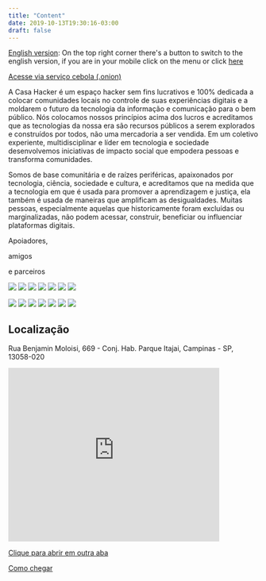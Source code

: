 ```yaml
---
title: "Content"
date: 2019-10-13T19:30:16-03:00
draft: false
---
```


<div class="layout_description">

[English version](en/): On the top right corner there's a button to switch to the english version, if you are in your mobile click on the menu or click [here](en/)

[Acesse via serviço cebola (.onion)](about/#acesse-via-serviço-cebola-onion)

A Casa Hacker é um espaço hacker sem fins lucrativos e 100% dedicada a colocar comunidades locais no controle de suas experiências digitais e a moldarem o futuro da tecnologia da informação e comunicação para o bem público. Nós colocamos nossos princípios acima dos lucros e acreditamos que as tecnologias da nossa era são recursos públicos a serem explorados e construídos por todos, não uma mercadoria a ser vendida. Em um coletivo experiente, multidisciplinar e líder em tecnologia e sociedade desenvolvemos iniciativas de impacto social que empodera pessoas e transforma comunidades.

Somos de base comunitária e de raízes periféricas, apaixonados por tecnologia, ciência, sociedade e cultura, e acreditamos que na medida que a tecnologia em que é usada para promover a aprendizagem e justiça, ela também é usada de maneiras que amplificam as desigualdades. Muitas pessoas, especialmente aquelas que historicamente foram excluídas ou marginalizadas, não podem acessar, construir, beneficiar ou influenciar plataformas digitais.

</div>

<!-- Parceiros -->
<div class="layout_partners">

<div class="title">
<p>Apoiadores,</p>
<p>amigos</p>
<p>e parceiros</p>
</div>

<div class="partners-images">
<div class="item">

[<img src="images/prefeituraCPS.png"/>](http://www.campinas.sp.gov.br/governo/cultura/)
[<img src="images/institutoVozAtiva.png"/>](https://www.facebook.com/institutovozativa/)
[<img src="images/fundacaoFEAC.png"/>](https://www.feac.org.br/)
[<img src="images/99Designs.png"/>](https://en.99designs.com.br/)
[<img src="images/Stickermule.png"/>](https://www.stickermule.com/)
[<img src="images/Stickermule.png"/>](https://probono.org.br/)
[<img src="images/Stickermule.png"/>](http://www.klalaw.com.br/)

</div>

<div class="item">

[<img src="images/TacticalTech.png"/>](https://tacticaltech.org/)
[<img src="images/BigFieldCompany.png"/>](https://www.youtube.com/channel/UCtaHspH0UhD-0Ro3egFyhbQ)
[<img src="images/fundacaoTelefonica.png"/>](http://fundacaotelefonica.org.br/)
[<img src="images/AliançaEmpreendedora.png"/>](https://aliancaempreendedora.org.br/)
[<img src="images/Mozilla.jpeg"/>](https://www.mozilla.org)
[<img src="images/venus360.png"/>](http://venus360.com.br/)
[<img src="images/minhaCampinas.jpeg"/>](https://www.minhacampinas.org.br/)

</div>

</div>
</div>
<!-- //Parceiros -->

<!-- Localização -->
<div class="layout_location">

<h2>Localização</h2>

<p>Rua Benjamin Moloisi, 669 - Conj. Hab. Parque Itajai, Campinas - SP, 13058-020</p>

<iframe class="map" width="425" height="350" frameborder="0" scrolling="no" marginheight="0" marginwidth="0" src="https://www.openstreetmap.org/export/embed.html?bbox=-47.193448841571815%2C-22.959894915812015%2C-47.19139426946641%2C-22.95839084833951&amp;layer=mapnik&amp;marker=-22.959142884166557%2C-47.192421555519104"></iframe>

<a href="https://www.openstreetmap.org/?mlat=-22.95914&amp;mlon=-47.19242#map=19/-22.95914/-47.19242" target="_blank">Clique para abrir em outra aba</a>

<a href="/about/#como-chegar">Como chegar</a>

</div>
<!-- //Localização -->